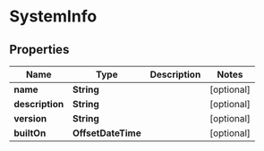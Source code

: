 

# SystemInfo


## Properties

Name | Type | Description | Notes
------------ | ------------- | ------------- | -------------
**name** | **String** |  |  [optional]
**description** | **String** |  |  [optional]
**version** | **String** |  |  [optional]
**builtOn** | **OffsetDateTime** |  |  [optional]



